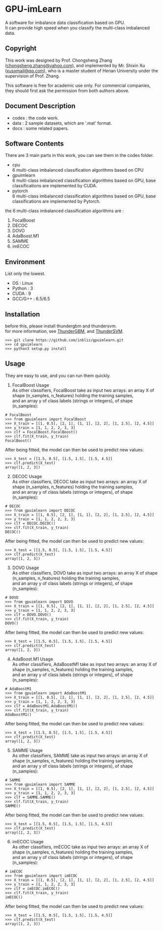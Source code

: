 # GPU-imLearn
A software for imbalance data classification based on GPU. <br>
It can provide high speed when you classify the multi-class imbalanced data. <br>

## Copyright
This work was designed by Prof. Chongsheng Zhang (chongsheng.zhang@yahoo.com), and implemented by Mr. Shixin Xu (xusxmail@qq.com), who is a master student of Henan University under the supervision of Prof. Zhang. <br>

This software is free for academic use only. For commercial companies, they should first ask the permission from both authors above. <br>

## Document Description
* codes : the code work.
* data : 2 sample datasets, which are '.mat' format.
* docs : some related papers.

## Software Contents
There are 3 main parts in this work, you can see them in the codes folder. <br>
* cpu <br>
6 multi-class imbalanced classification algorithms based on CPU
* gpuimlearn <recommend> <br>
6 multi-class imbalanced classification algorithms based on GPU, base classifications are implemented by CUDA.
* pytorch <br>
6 multi-class imbalanced classification algorithms based on GPU, base classifications are implemented by Pytorch.

the 6 multi-class imbalanced classification algorithms are :
1. FocalBoost 
2. DECOC 
3. DOVO
4. AdaBoost.M1 
5. SAMME 
6. imECOC

## Environment
List only the lowest. <br>
* OS      : Linux 
* Python  : 3 
* CUDA    : 9 
* GCC/G++ : 6.5/6.5 

## Installation
before this, please install thundergbm and thundersvm. <br>
for more information, see [ThunderGBM](https://github.com/Xtra-Computing/thundergbm), 
                      and [ThunderSVM](https://github.com/Xtra-Computing/thundersvm). <br>
```
>>> git clone https://github.com/inbliz/gpuimlearn.git
>>> cd gpuimlearn
>>> python3 setup.py install
```

## Usage
They are easy to use, and you can run them quickly. <br>
  
1. FocalBoost Usage <br>
As other classifiers, FocalBoost take as input two arrays: an array X of shape (n_samples, n_features) holding the training samples, <br>
and an array y of class labels (strings or integers), of shape (n_samples):
```
# FocalBoost
>>> from gpuimlearn import FocalBoost
>>> X_train = [[1, 0.5], [2, 1], [1, 1], [2, 2], [1, 2.5], [2, 4.5]]
>>> y_train = [1, 1, 2, 2, 3, 3]
>>> clf = FocalBoost.FocalBoost()
>>> clf.fit(X_train, y_train)
FocalBoost()
```
After being fitted, the model can then be used to predict new values:
```
>>> X_test = [[1.5, 0.5], [1.5, 1.5], [1.5, 4.5]]
>>> clf.predict(X_test)
array([1, 2, 3])
```
  
2. DECOC Usage <br>
As other classifiers, DECOC take as input two arrays: an array X of shape (n_samples, n_features) holding the training samples, <br>
and an array y of class labels (strings or integers), of shape (n_samples):
```
# DECOC
>>> from gpuimlearn import DECOC
>>> X_train = [[1, 0.5], [2, 1], [1, 1], [2, 2], [1, 2.5], [2, 4.5]]
>>> y_train = [1, 1, 2, 2, 3, 3]
>>> clf = DECOC.DECOC()
>>> clf.fit(X_train, y_train)
DECOC()
```
After being fitted, the model can then be used to predict new values:
```
>>> X_test = [[1.5, 0.5], [1.5, 1.5], [1.5, 4.5]]
>>> clf.predict(X_test)
array([1, 2, 3])
```
  
3. DOVO Usage <br>
As other classifiers, DOVO take as input two arrays: an array X of shape (n_samples, n_features) holding the training samples, <br>
and an array y of class labels (strings or integers), of shape (n_samples):
```
# DOVO
>>> from gpuimlearn import DOVO
>>> X_train = [[1, 0.5], [2, 1], [1, 1], [2, 2], [1, 2.5], [2, 4.5]]
>>> y_train = [1, 1, 2, 2, 3, 3]
>>> clf = DOVO.DOVO()
>>> clf.fit(X_train, y_train)
DOVO()
```
After being fitted, the model can then be used to predict new values:
```
>>> X_test = [[1.5, 0.5], [1.5, 1.5], [1.5, 4.5]]
>>> clf.predict(X_test)
array([1, 2, 3])
```
  
4. AdaBoost.M1 Usage <br>
As other classifiers, AdaBoostM1 take as input two arrays: an array X of shape (n_samples, n_features) holding the training samples, <br>
and an array y of class labels (strings or integers), of shape (n_samples):
```
# AdaBoostM1
>>> from gpuimlearn import AdaBoostM1
>>> X_train = [[1, 0.5], [2, 1], [1, 1], [2, 2], [1, 2.5], [2, 4.5]]
>>> y_train = [1, 1, 2, 2, 3, 3]
>>> clf = AdaBoostM1.AdaBoostM1()
>>> clf.fit(X_train, y_train)
AdaBoostM1()
```
After being fitted, the model can then be used to predict new values:
```
>>> X_test = [[1.5, 0.5], [1.5, 1.5], [1.5, 4.5]]
>>> clf.predict(X_test)
array([1, 2, 3])
```
  
5. SAMME Usage <br>
As other classifiers, SAMME take as input two arrays: an array X of shape (n_samples, n_features) holding the training samples, <br>
and an array y of class labels (strings or integers), of shape (n_samples):
```
# SAMME
>>> from gpuimlearn import SAMME
>>> X_train = [[1, 0.5], [2, 1], [1, 1], [2, 2], [1, 2.5], [2, 4.5]]
>>> y_train = [1, 1, 2, 2, 3, 3]
>>> clf = SAMME.SAMME()
>>> clf.fit(X_train, y_train)
SAMME()
```
After being fitted, the model can then be used to predict new values:
```
>>> X_test = [[1.5, 0.5], [1.5, 1.5], [1.5, 4.5]]
>>> clf.predict(X_test)
array([1, 2, 3])
```
  
6. imECOC Usage <br>
As other classifiers, imECOC take as input two arrays: an array X of shape (n_samples, n_features) holding the training samples, <br>
and an array y of class labels (strings or integers), of shape (n_samples):
```
# imECOC
>>> from gpuimlearn import imECOC
>>> X_train = [[1, 0.5], [2, 1], [1, 1], [2, 2], [1, 2.5], [2, 4.5]]
>>> y_train = [1, 1, 2, 2, 3, 3]
>>> clf = imECOC.imECOC()
>>> clf.fit(X_train, y_train)
imECOC()
```
After being fitted, the model can then be used to predict new values:
```
>>> X_test = [[1.5, 0.5], [1.5, 1.5], [1.5, 4.5]]
>>> clf.predict(X_test)
array([1, 2, 3])
```

